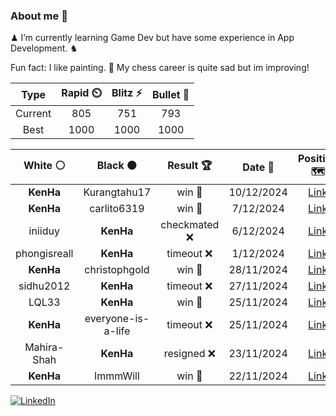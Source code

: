 ### About me 🍜

♟ I’m currently learning Game Dev but have some experience in App Development. ♞

Fun fact: I like painting. 🎨
My chess career is quite sad but im improving!
<!--START_SECTION:chessStats-->
<!-- Automatically generated with https://github.com/Balastrong/chess-stats-action -->

| Type | Rapid ⏲️ | Blitz ⚡ | Bullet 🔫 |
|:---:|:---:|:---:|:---:|
| Current | 805 | 751 | 793 |
| Best | 1000 | 1000 | 1000 |

| White ⚪ | Black ⚫ | Result 🏆 | Date 📅 | Position 🗺️ | Type 🕕 |
|:---:|:---:|:---:|:---:|:---:|:---:|
| **KenHa** | Kurangtahu17 | win 🥇 | 10/12/2024 | <a href="http://www.ee.unb.ca/cgi-bin/tervo/fen.pl?select=r2qr3/ppp2pQ1/3k4/2PPRB2/3P4/8/PP1N1PPP/R1B3K1 b - -">Link</a> | Blitz |
| **KenHa** | carlito6319 | win 🥇 | 7/12/2024 | <a href="http://www.ee.unb.ca/cgi-bin/tervo/fen.pl?select=8/4Q3/p7/5k1R/P5p1/4P3/6PP/6K1 b - -">Link</a> | Bullet |
| iniiduy | **KenHa** | checkmated ❌ | 6/12/2024 | <a href="http://www.ee.unb.ca/cgi-bin/tervo/fen.pl?select=1k6/1Q5p/1K4p1/5p2/4p3/4P3/2rP4/8 b - -">Link</a> | Blitz |
| phongisreall | **KenHa** | timeout ❌ | 1/12/2024 | <a href="http://www.ee.unb.ca/cgi-bin/tervo/fen.pl?select=1Rrk4/P7/8/4p1pp/4P1p1/4N3/1PN2PP1/5K2 b - -">Link</a> | Bullet |
| **KenHa** | christophgold | win 🥇 | 28/11/2024 | <a href="http://www.ee.unb.ca/cgi-bin/tervo/fen.pl?select=6k1/ppp3p1/4rb1n/4p2K/2P4P/1P1q1P2/P3R3/4R3 b - -">Link</a> | Bullet |
| sidhu2012 | **KenHa** | timeout ❌ | 27/11/2024 | <a href="http://www.ee.unb.ca/cgi-bin/tervo/fen.pl?select=6bk/pppq3p/3p1Q2/8/4P3/2PP1P2/PPKN2r1/8 b - -">Link</a> | Bullet |
| LQL33 | **KenHa** | win 🥇 | 25/11/2024 | <a href="http://www.ee.unb.ca/cgi-bin/tervo/fen.pl?select=8/8/8/2p2b1R/4k3/7P/5PK1/8 w - -">Link</a> | Bullet |
| **KenHa** | everyone-is-a-life | timeout ❌ | 25/11/2024 | <a href="http://www.ee.unb.ca/cgi-bin/tervo/fen.pl?select=1r4k1/5ppp/p1K1p3/8/7P/8/1p6/8 w - -">Link</a> | Bullet |
| Mahira-Shah | **KenHa** | resigned ❌ | 23/11/2024 | <a href="http://www.ee.unb.ca/cgi-bin/tervo/fen.pl?select=r2r2k1/ppp2ppp/b3p3/1P1pPn2/P2P4/5N2/1P3PPP/R2QR1K1 b - -">Link</a> | Blitz |
| **KenHa** | ImmmWill | win 🥇 | 22/11/2024 | <a href="http://www.ee.unb.ca/cgi-bin/tervo/fen.pl?select=5Q2/5R1k/6pp/8/1P6/8/7P/7K b - -">Link</a> | Bullet |

<!--END_SECTION:chessStats-->

<a href="https://www.linkedin.com/in/guillermo-bosca/" target="_blank"><img src="https://img.shields.io/badge/LinkedIn-%230077B5.svg?&style=flat-square&logo=linkedin&logoColor=white" alt="LinkedIn"></a>


<!--
**kenhacodes/kenhacodes** is a ✨ _special_ ✨ repository because its `README.md` (this file) appears on your GitHub profile.

Here are some ideas to get you started:

- 🔭 I’m currently working on ...
- 🌱 I’m currently learning App Development, Data Analytics and ML.
- 👯 I’m looking to collaborate on ...
- 🤔 I’m looking for help with ...
- 💬 Ask me about ...
- 📫 How to reach me: ...
- 😄 Pronouns: ...
- ⚡ Fun fact: ...
-->
